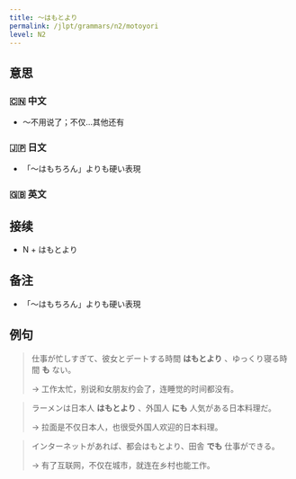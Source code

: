 ```yaml
---
title: 〜はもとより
permalink: /jlpt/grammars/n2/motoyori
level: N2
---
```


## 意思

### 🇨🇳 中文

- 〜不用说了；不仅…其他还有

### 🇯🇵 日文

- 「〜はもちろん」よりも硬い表現

### 🇬🇧 英文


## 接续

- N + はもとより

## 备注

- 「〜はもちろん」よりも硬い表現

## 例句

> 仕事が忙しすぎて、彼女とデートする時間 **はもとより** 、ゆっくり寝る時間 **も** ない。
>
> → 工作太忙，别说和女朋友约会了，连睡觉的时间都没有。

> ラーメンは日本人 **はもとより** 、外国人 **にも** 人気がある日本料理だ。
>
> → 拉面是不仅日本人，也很受外国人欢迎的日本料理。

> インターネットがあれば、都会はもとより、田舎 **でも** 仕事ができる。
>
> → 有了互联网，不仅在城市，就连在乡村也能工作。

